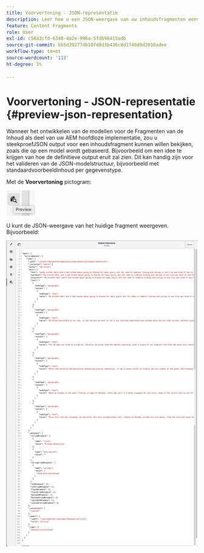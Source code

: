 ```yaml
---
title: Voorvertoning - JSON-representatie
description: Leer hoe u een JSON-weergave van uw inhoudsfragmenten eenvoudig kunt voorvertonen bij het implementeren van uw AEM oplossing zonder kop.
feature: Content Fragments
role: User
exl-id: c58a3cfd-6348-4a2e-996a-5fdb96415adb
source-git-commit: bb5d39277db10fd8d3b436c8d1f40d9d2010adee
workflow-type: tm+mt
source-wordcount: '113'
ht-degree: 1%

---
```


# Voorvertoning - JSON-representatie {#preview-json-representation}

Wanneer het ontwikkelen van de modellen voor de Fragmenten van de Inhoud als deel van uw AEM hoofdloze implementatie, zou u steekproefJSON output voor een inhoudsfragment kunnen willen bekijken, zoals die op een model wordt gebaseerd. Bijvoorbeeld om een idee te krijgen van hoe de definitieve output eruit zal zien. Dit kan handig zijn voor het valideren van de JSON-modelstructuur, bijvoorbeeld met standaardvoorbeeldinhoud per gegevenstype.

Met de **Voorvertoning** pictogram:

![Inhoudsfragmenteditor - tabblad Voorbeeld](assets/cfm-preview-01.png)

U kunt de JSON-weergave van het huidige fragment weergeven. Bijvoorbeeld:

![Content Fragment Editor - Voorvertoning van een fragment](assets/cfm-preview-02.png)

<!--
**Copy URL** allows you to copy to clipboard the URL for either author or publish.
-->
